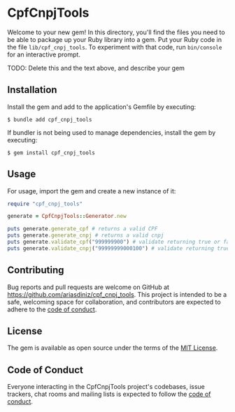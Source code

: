 # CpfCnpjTools

Welcome to your new gem! In this directory, you'll find the files you need to be able to package up your Ruby library into a gem. Put your Ruby code in the file `lib/cpf_cnpj_tools`. To experiment with that code, run `bin/console` for an interactive prompt.

TODO: Delete this and the text above, and describe your gem

## Installation

Install the gem and add to the application's Gemfile by executing:

    $ bundle add cpf_cnpj_tools

If bundler is not being used to manage dependencies, install the gem by executing:

    $ gem install cpf_cnpj_tools

## Usage

For usage, import the gem and create a new instance of it:

```ruby
require "cpf_cnpj_tools"

generate = CpfCnpjTools::Generator.new

puts generate.generate_cpf # returns a valid CPF
puts generate.generate_cnpj # returns a valid cnpj
puts generate.validate_cpf("999999900") # validate returning true or false
puts generate.validate_cnpj("99999999000100") # validate returning true or false
```

## Contributing

Bug reports and pull requests are welcome on GitHub at https://github.com/ariasdiniz/cpf_cnpj_tools. This project is intended to be a safe, welcoming space for collaboration, and contributors are expected to adhere to the [code of conduct](https://github.com/ariasdiniz/cpf_cnpj_tools/blob/main/CODE_OF_CONDUCT.md).

## License

The gem is available as open source under the terms of the [MIT License](https://opensource.org/licenses/MIT).

## Code of Conduct

Everyone interacting in the CpfCnpjTools project's codebases, issue trackers, chat rooms and mailing lists is expected to follow the [code of conduct](https://github.com/ariasdiniz/cpf_cnpj_tools/blob/main/CODE_OF_CONDUCT.md).
